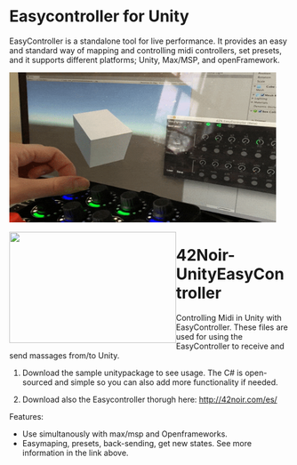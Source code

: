 # Easycontroller for Unity

EasyController is a standalone tool for live performance. It provides an easy and standard way of mapping and controlling midi controllers, set presets, and it supports different platforms; Unity, Max/MSP, and openFramework. 
 
   
<a href="url"><img src="https://github.com/shaltiel/42Noir-UnityEasyController/blob/master/IMG_4884%20demo%20to%20gif%20shorter.gif" align="centre" height="270" width="480" ></a>


<a href="url"><img src="http://42noir.com/wp-content/uploads/2016/12/3-screenshot@2x-1.png" align="left" height="200" width="300" ></a>

# 42Noir-UnityEasyController
Controlling Midi in Unity with EasyController.
These files are used for using the EasyController to receive and send massages from/to Unity.

1. Download the sample unitypackage to see usage. The C# is open-sourced and simple so you can also add more functionality if needed.

2. Download also the Easycontroller thorugh here: http://42noir.com/es/

Features: 
- Use simultanously with max/msp and Openframeworks. 
- Easymaping, presets, back-sending, get new states. See more information in the link above.


